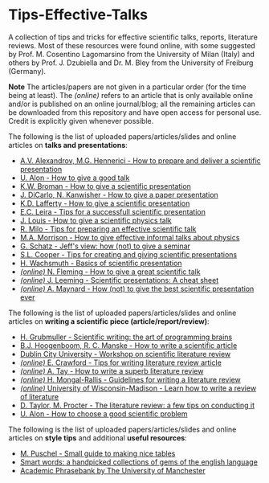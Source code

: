# Tips-Effective-Talks

A collection of tips and tricks for effective scientific talks, reports, literature reviews.
Most of these resources were found online, with some suggested by Prof. M. Cosentino Lagomarsino from the University of Milan (Italy) and others by Prof. J. Dzubiella and Dr. M. Bley from the University of Freiburg (Germany).

**Note** The articles/papers are not given in a particular order (for the time being at least). The *(online)* refers to an article that is only available online and/or is published on an online journal/blog; all the remaining articles can be downloaded from this repository and have open access for personal use. Credit is explicitly given whenever possible.


 The following is the list of uploaded papers/articles/slides and online articles on **talks and presentations**:
 - [A.V. Alexandrov, M.G. Hennerici - How to prepare and deliver a scientific presentation](../main/Talk-and-presentation-tips/Alexandrov_Hennerici.pdf)
 - [U. Alon - How to give a good talk](../main/Talk-and-presentation-tips/Alon.pdf)
 - [K.W. Broman - How to give a scientific presentation](../main/Talk-and-presentation-tips/Broman.pdf)
 - [J. DiCarlo, N. Kanwisher - How to give a paper presentation](../main/Talk-and-presentation-tips/DiCarlo_Kanwisher.pdf)
 - [K.D. Lafferty - How to give a scientific presentation](../main/Talk-and-presentation-tips/Lafferty.pdf)
 - [E.C. Leira - Tips for a successfull scientific presentation](../main/Talk-and-presentation-tips/Leira.pdf)
 - [J. Louis - How to give a scientific physics talk](../main/Talk-and-presentation-tips/Louis.pdf)
 - [R. Milo - Tips for preparing an effective scientific talk](../main/Talk-and-presentation-tips/Milo.pdf)
 - [M.A. Morrison - How to give effective informal talks about physics](../main/Talk-and-presentation-tips/Morrison.pdf)
 - [G. Schatz - Jeff's view: how (not) to give a seminar](../main/Talk-and-presentation-tips/Schatz.pdf)
 - [S.L. Cooper - Tips for creating and giving scientific presentations](../main/Talk-and-presentation-tips/Unknown.pdf)
 - [H. Wachsmuth - Basics of scientific presentation](../main/Talk-and-presentation-tips/Wachsmuth.pdf)
 - [*(online)* N. Fleming - How to give a great scientific talk](https://www.nature.com/articles/d41586-018-07780-5)
 - [*(online)* J. Leeming - Scientific presentations: A cheat sheet](http://blogs.nature.com/naturejobs/2017/01/11/scientific-presentations-a-cheat-sheet/)
 - [*(online)* A. Maynard - How (not) to give the best scientific presentation ever](https://medium.com/edge-of-innovation/how-to-give-the-best-scientific-presentation-ever-c87e202718cf)

The following is the list of uploaded papers/articles/slides and online articles on **writing a scientific piece (article/report/review)**:
- [H. Grubmuller - Scientific writing: the art of programming brains ](../main/Writing-tips/Grubmuller.pdf)
- [B.J. Hoogenboom, R. C. Manske - How to write a scientific article](../main/Writing-tips/Hoogenboom_Manske.pdf)
- [Dublin City University - Workshop on scientific literature review](../main/Writing-tips/Workshop.pdf)
- [*(online)* E. Crawford - Tips for writing literature review article](https://www.asbmb.org/asbmb-today/careers/120111/writing-a-scientific-literature-review-article)
- [*(online)* A. Tay - How to write a superb literature review](https://www.nature.com/articles/d41586-020-03422-x)
- [*(online)* H. Mongal-Rallis - Guidelines for writing a literature review](https://www.d.umn.edu/~hrallis/guides/researching/litreview.html)
- [*(online)* University of Wisconsin-Madison - Learn how to write a review of literature](https://writing.wisc.edu/handbook/assignments/reviewofliterature/)
- [D. Taylor, M. Procter - The literature review: a few tips on conducting it](../main/Writing-tips/Taylor_Procter.pdf)
- [U. Alon - How to choose a good scientific problem](../main/Writing-tips/Alon.pdf)

The following is the list of uploaded papers/articles/slides and online articles on **style tips** and additional **useful resources**:
- [M. Puschel - Small guide to making nice tables](../main/Style-tips/Puschel.pdf)
- [Smart words: a handpicked collections of gems of the english language](https://www.smart-words.org)
- [Academic Phrasebank by The University of Manchester](https://www.phrasebank.manchester.ac.uk/)
